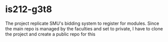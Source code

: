 # is212-g3t8

The project replicate SMU's bidding system to register for modules. Since the main repo is managed by the faculties and set to private, I have to clone the project and create a public repo for this
